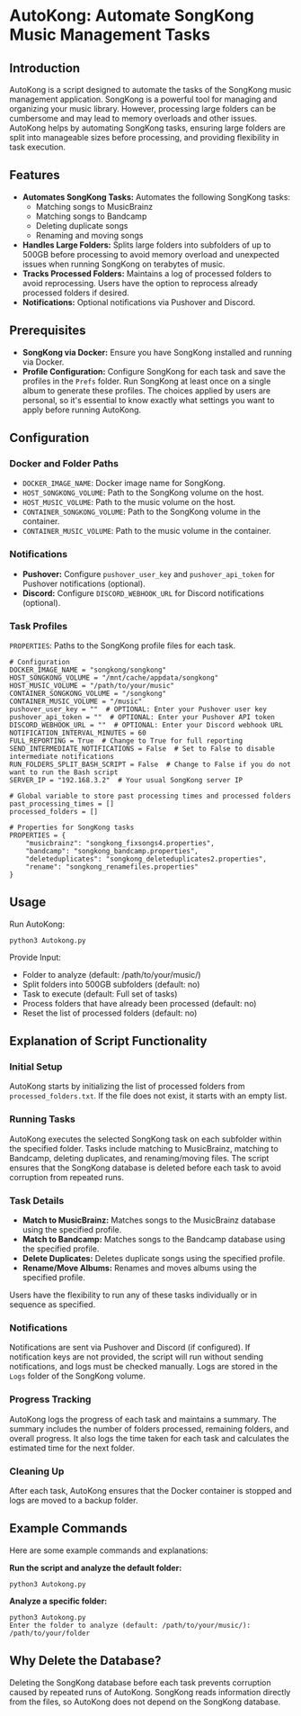 <!DOCTYPE html>
<html lang="en">
<head>
    <meta charset="UTF-8">
</head>
<body>

<h1>AutoKong: Automate SongKong Music Management Tasks</h1>


<h2>Introduction</h2>
<p>AutoKong is a script designed to automate the tasks of the SongKong music management application. SongKong is a powerful tool for managing and organizing your music library. However, processing large folders can be cumbersome and may lead to memory overloads and other issues. AutoKong helps by automating SongKong tasks, ensuring large folders are split into manageable sizes before processing, and providing flexibility in task execution.</p>

<h2>Features</h2>
<ul>
    <li><strong>Automates SongKong Tasks:</strong> Automates the following SongKong tasks:
        <ul>
            <li>Matching songs to MusicBrainz</li>
            <li>Matching songs to Bandcamp</li>
            <li>Deleting duplicate songs</li>
            <li>Renaming and moving songs</li>
        </ul>
    </li>
    <li><strong>Handles Large Folders:</strong> Splits large folders into subfolders of up to 500GB before processing to avoid memory overload and unexpected issues when running SongKong on terabytes of music.</li>
    <li><strong>Tracks Processed Folders:</strong> Maintains a log of processed folders to avoid reprocessing. Users have the option to reprocess already processed folders if desired.</li>
    <li><strong>Notifications:</strong> Optional notifications via Pushover and Discord.</li>
</ul>

<h2>Prerequisites</h2>
<ul>
    <li><strong>SongKong via Docker:</strong> Ensure you have SongKong installed and running via Docker.</li>
    <li><strong>Profile Configuration:</strong> Configure SongKong for each task and save the profiles in the <code>Prefs</code> folder. Run SongKong at least once on a single album to generate these profiles. The choices applied by users are personal, so it's essential to know exactly what settings you want to apply before running AutoKong.</li>
</ul>

<h2>Configuration</h2>

<h3>Docker and Folder Paths</h3>
<ul>
    <li><code>DOCKER_IMAGE_NAME</code>: Docker image name for SongKong.</li>
    <li><code>HOST_SONGKONG_VOLUME</code>: Path to the SongKong volume on the host.</li>
    <li><code>HOST_MUSIC_VOLUME</code>: Path to the music volume on the host.</li>
    <li><code>CONTAINER_SONGKONG_VOLUME</code>: Path to the SongKong volume in the container.</li>
    <li><code>CONTAINER_MUSIC_VOLUME</code>: Path to the music volume in the container.</li>
</ul>

<h3>Notifications</h3>
<ul>
    <li><strong>Pushover:</strong> Configure <code>pushover_user_key</code> and <code>pushover_api_token</code> for Pushover notifications (optional).</li>
    <li><strong>Discord:</strong> Configure <code>DISCORD_WEBHOOK_URL</code> for Discord notifications (optional).</li>
</ul>

<h3>Task Profiles</h3>
<p><code>PROPERTIES</code>: Paths to the SongKong profile files for each task.</p>

<pre><code># Configuration
DOCKER_IMAGE_NAME = "songkong/songkong"
HOST_SONGKONG_VOLUME = "/mnt/cache/appdata/songkong"
HOST_MUSIC_VOLUME = "/path/to/your/music"
CONTAINER_SONGKONG_VOLUME = "/songkong"
CONTAINER_MUSIC_VOLUME = "/music"
pushover_user_key = ""  # OPTIONAL: Enter your Pushover user key
pushover_api_token = ""  # OPTIONAL: Enter your Pushover API token
DISCORD_WEBHOOK_URL = ""  # OPTIONAL: Enter your Discord webhook URL
NOTIFICATION_INTERVAL_MINUTES = 60
FULL_REPORTING = True  # Change to True for full reporting
SEND_INTERMEDIATE_NOTIFICATIONS = False  # Set to False to disable intermediate notifications
RUN_FOLDERS_SPLIT_BASH_SCRIPT = False  # Change to False if you do not want to run the Bash script
SERVER_IP = "192.168.3.2"  # Your usual SongKong server IP

# Global variable to store past processing times and processed folders
past_processing_times = []
processed_folders = []

# Properties for SongKong tasks
PROPERTIES = {
    "musicbrainz": "songkong_fixsongs4.properties",
    "bandcamp": "songkong_bandcamp.properties",
    "deleteduplicates": "songkong_deleteduplicates2.properties",
    "rename": "songkong_renamefiles.properties"
}
</code></pre>

<h2>Usage</h2>
<p>Run AutoKong:</p>
<pre><code>python3 Autokong.py</code></pre>
<p>Provide Input:</p>
<ul>
    <li>Folder to analyze (default: /path/to/your/music/)</li>
    <li>Split folders into 500GB subfolders (default: no)</li>
    <li>Task to execute (default: Full set of tasks)</li>
    <li>Process folders that have already been processed (default: no)</li>
    <li>Reset the list of processed folders (default: no)</li>
</ul>

<h2>Explanation of Script Functionality</h2>

<h3>Initial Setup</h3>
<p>AutoKong starts by initializing the list of processed folders from <code>processed_folders.txt</code>. If the file does not exist, it starts with an empty list.</p>

<h3>Running Tasks</h3>
<p>AutoKong executes the selected SongKong task on each subfolder within the specified folder. Tasks include matching to MusicBrainz, matching to Bandcamp, deleting duplicates, and renaming/moving files. The script ensures that the SongKong database is deleted before each task to avoid corruption from repeated runs.</p>

<h3>Task Details</h3>
<ul>
    <li><strong>Match to MusicBrainz:</strong> Matches songs to the MusicBrainz database using the specified profile.</li>
    <li><strong>Match to Bandcamp:</strong> Matches songs to the Bandcamp database using the specified profile.</li>
    <li><strong>Delete Duplicates:</strong> Deletes duplicate songs using the specified profile.</li>
    <li><strong>Rename/Move Albums:</strong> Renames and moves albums using the specified profile.</li>
</ul>
<p>Users have the flexibility to run any of these tasks individually or in sequence as specified.</p>

<h3>Notifications</h3>
<p>Notifications are sent via Pushover and Discord (if configured). If notification keys are not provided, the script will run without sending notifications, and logs must be checked manually. Logs are stored in the <code>Logs</code> folder of the SongKong volume.</p>

<h3>Progress Tracking</h3>
<p>AutoKong logs the progress of each task and maintains a summary. The summary includes the number of folders processed, remaining folders, and overall progress. It also logs the time taken for each task and calculates the estimated time for the next folder.</p>

<h3>Cleaning Up</h3>
<p>After each task, AutoKong ensures that the Docker container is stopped and logs are moved to a backup folder.</p>

<h2>Example Commands</h2>
<p>Here are some example commands and explanations:</p>

<p><strong>Run the script and analyze the default folder:</strong></p>
<pre><code>python3 Autokong.py</code></pre>

<p><strong>Analyze a specific folder:</strong></p>
<pre><code>python3 Autokong.py
Enter the folder to analyze (default: /path/to/your/music/): /path/to/your/folder
</code></pre>

<h2>Why Delete the Database?</h2>
<p>Deleting the SongKong database before each task prevents corruption caused by repeated runs of AutoKong. SongKong reads information directly from the files, so AutoKong does not depend on the SongKong database.</p>
